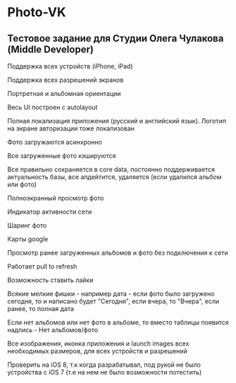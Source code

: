 # Photo-VK

## Тестовое задание для Студии Олега Чулакова (Middle Developer)

Поддержка всех устройств (iPhone, iPad)

Поддержка всех разрешений экранов

Портретная и альбомная ориентации

Весь UI построен с autolayout

Полная локализация приложения (русский и английский язык). Логотип на экране авторизации тоже локализован

Фото загружаются асинхронно

Все загруженные фото кэшируются

Все правильно сохраняется в core data, постоянно поддерживается актуальность базы, все апдейтится, удаляется (если удалился альбом или фото)

Полноэкранный просмотр фото

Индикатор активности сети

Шаринг фото

Карты google

Просмотр ранее загруженных альбомов и фото без подключения к сети

Работает pull to refresh

Возможность ставить лайки

Всякие мелкие фишки - например дата - если фото было загружено сегодня, то и написано будет "Сегодня", если вчера, то "Вчера", если ранее, то полная дата

Если нет альбомов или нет фото в альбоме, то вместо таблицы появится надпись - Нет альбомов/фото

Все изображения, иконка приложения и launch images всех необходимых размеров, для всех устройств и разрешений

Проверить на iOS 8, т.к когда разрабатывал, под рукой не было устройства с iOS 7 (т.е на нем не было возможности потестить)
